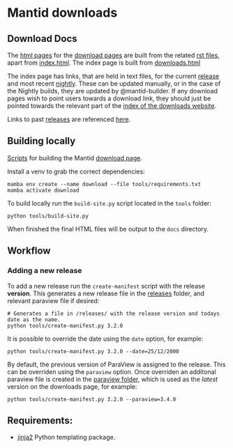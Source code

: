 Mantid downloads
================

## Download Docs

The [html pages](/docs/) for the [download pages](https://download.mantidproject.org) are built from the related [rst files](/instructions/), apart from [index.html](/docs/index.html). The index page is built from [downloads.html](/templates/downloads.html)

The index page has links, that are held in text files, for the current [release](/releases/) and most recent [nightly](/releases/nightly.txt). These can be updated manually, or in the case of the Nightly builds, they are updated by @mantid-builder. If any download pages wish to point users towards a download link, they should just be pointed towards the relevant part of the [index of the downloads website](https://download.mantidproject.org).

Links to past [releases](/releases/) are referenced [here](/templates/archives.html).

## Building locally

[Scripts](/tools/) for building the Mantid [download page](https://download.mantidproject.org).

Install a venv to grab the correct dependencies:


    mamba env create --name download --file tools/requirements.txt
    mamba activate download


To build locally run the `build-site.py` script located in the `tools` folder:

    python tools/build-site.py

When finished the final HTML files will be output to the `docs` directory.

## Workflow

### Adding a new release

To add a new release run the `create-manifest` script with the release __version__. This generates a new release file in the [releases](/releases/) folder, and relevant paraview file if desired:

    # Generates a file in /releases/ with the release version and todays date as the name.
    python tools/create-manifest.py 3.2.0

It is possible to override the date using the `date` option, for example:

    python tools/create-manifest.py 3.2.0 --date=25/12/2000

By default, the previous version of ParaView is assigned to the release. This can be overriden using the `paraview` option. Once overriden an additonal paraview file is created in the [paraview folder](/releases/paraview/), which is used as the _latest_ version on the downloads page, for example:

    python tools/create-manifest.py 3.2.0 --paraview=3.4.0

## Requirements:

- [jinja2](http://jinja.pocoo.org/) Python templating package.
